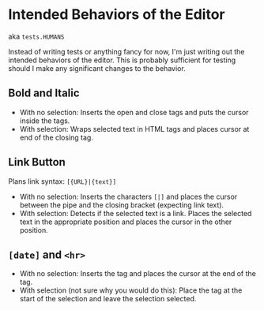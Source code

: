 # Intended Behaviors of the Editor

aka `tests.HUMANS`

Instead of writing tests or anything fancy for now, I'm just writing out the intended behaviors of the editor. This is probably sufficient for testing should I make any significant changes to the behavior.

## Bold and Italic

- With no selection: Inserts the open and close tags and puts the cursor inside the tags.
- With selection: Wraps selected text in HTML tags and places cursor at end of the closing tag.

## Link Button

Plans link syntax: `[{URL}|{text}]`

- With no selection: Inserts the characters `[|]` and places the cursor between the pipe and the closing bracket (expecting link text).
- With selection: Detects if the selected text is a link. Places the selected text in the appropriate position and places the cursor in the other position.

## `[date]` and `<hr>`

- With no selection: Inserts the tag and places the cursor at the end of the tag.
- With selection (not sure why you would do this): Place the tag at the start of the selection and leave the selection selected.
